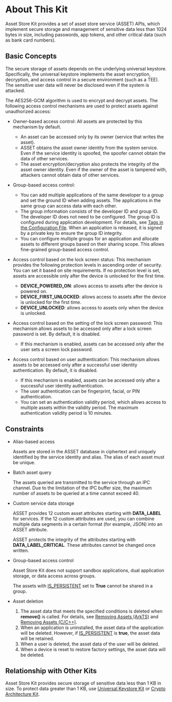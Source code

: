 # About This Kit

Asset Store Kit provides a set of asset store service (ASSET) APIs, which implement secure storage and management of sensitive data less than 1024 bytes in size, including passwords, app tokens, and other critical data (such as bank card numbers).

## Basic Concepts

The secure storage of assets depends on the underlying universal keystore. Specifically, the universal keystore implements the asset encryption, decryption, and access control in a secure environment (such as a TEE). The sensitive user data will never be disclosed even if the system is attacked.

The AES256-GCM algorithm is used to encrypt and decrypt assets. The following access control mechanisms are used to protect assets against unauthorized access:

* Owner-based access control: All assets are protected by this mechanism by default.
  * An asset can be accessed only by its owner (service that writes the asset).
  * ASSET obtains the asset owner identity from the system service. Even if the service identity is spoofed, the spoofer cannot obtain the data of other services.
  * The asset encryption/decryption also protects the integrity of the asset owner identity. Even if the owner of the asset is tampered with, attackers cannot obtain data of other services.

* Group-based access control:
  * You can add multiple applications of the same developer to a group and set the ground ID when adding assets. The applications in the same group can access data with each other.
  * The group information consists of the developer ID and group ID. The developer ID does not need to be configured. The group ID is configured during application development. For details, see [Tags in the Configuration File](../../quick-start/app-configuration-file.md#tags-in-the-configuration-file). When an application is released, it is signed by a private key to ensure the group ID integrity.
  * You can configure multiple groups for an application and allocate assets to different groups based on their sharing scope. This allows fine-grained group-based access control.

* Access control based on the lock screen status: This mechanism provides the following protection levels in ascending order of security. You can set it based on site requirements. If no protection level is set, assets are accessible only after the device is unlocked for the first time.
  * **DEVICE_POWERED_ON**: allows access to assets after the device is powered on.
  * **DEVICE_FIRST_UNLOCKED**: allows access to assets after the device is unlocked for the first time.
  * **DEVICE_UNLOCKED**: allows access to assets only when the device is unlocked.

* Access control based on the setting of the lock screen password: This mechanism allows assets to be accessed only after a lock screen password is set. By default, it is disabled.
  * If this mechanism is enabled, assets can be accessed only after the user sets a screen lock password.

* Access control based on user authentication: This mechanism allows assets to be accessed only after a successful user identity authentication. By default, it is disabled.
  * If this mechanism is enabled, assets can be accessed only after a successful user identity authentication.
  * The user authentication can be fingerprint, facial, or PIN authentication.
  * You can set an authentication validity period, which allows access to multiple assets within the validity period. The maximum authentication validity period is 10 minutes.

## Constraints

* Alias-based access

  Assets are stored in the ASSET database in ciphertext and uniquely identified by the service identity and alias. The alias of each asset must be unique.

* Batch asset query

  The assets queried are transmitted to the service through an IPC channel. Due to the limitation of the IPC buffer size, the maximum number of assets to be queried at a time cannot exceed 40.

* Custom service data storage

  ASSET provides 12 custom asset attributes starting with **DATA_LABEL** for services. If the 12 custom attributes are used, you can combine multiple data segments in a certain format (for example, JSON) into an ASSET attribute.

  ASSET protects the integrity of the attributes starting with **DATA_LABEL_CRITICAL**. These attributes cannot be changed once written.

* Group-based access control

  Asset Store Kit does not support sandbox applications, dual application storage, or data access across groups.

  The assets with [IS_PERSISTENT](../../reference/apis-asset-store-kit/js-apis-asset.md#tag) set to **True** cannot be shared in a group.

* Asset deletion
  1. The asset data that meets the specified conditions is deleted when **remove()** is called. For details, see [Removing Assets (ArkTS)](asset-js-remove.md) and [Removing Assets (C/C++)](asset-native-remove.md).
  2. When an application is uninstalled, the asset data of the application will be deleted. However, if [IS_PERSISTENT](../../reference/apis-asset-store-kit/js-apis-asset.md#tag) is **true**, the asset data will be retained.
  3. When a user is deleted, the asset data of the user will be deleted.
  4. When a device is reset to restore factory settings, the asset data will be deleted.

## Relationship with Other Kits

Asset Store Kit provides secure storage of sensitive data less than 1 KB in size. To protect data greater than 1 KB, use [Universal Keystore Kit](../UniversalKeystoreKit/huks-overview.md) or [Crypto Architecture Kit](../CryptoArchitectureKit/crypto-architecture-kit-intro.md).
